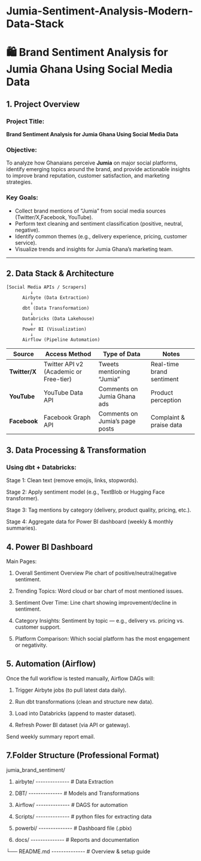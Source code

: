 # Jumia-Sentiment-Analysis-Modern-Data-Stack
 
# 🛍️ Brand Sentiment Analysis for Jumia Ghana Using Social Media Data  

## 1. Project Overview  

### **Project Title:**  
**Brand Sentiment Analysis for Jumia Ghana Using Social Media Data**

### **Objective:**  
To analyze how Ghanaians perceive **Jumia** on major social platforms, identify emerging topics around the brand, and provide actionable insights to improve brand reputation, customer satisfaction, and marketing strategies.

### **Key Goals:**  
- Collect brand mentions of “Jumia” from social media sources (Twitter/X,Facebook, YouTube).  
- Perform text cleaning and sentiment classification (positive, neutral, negative).  
- Identify common themes (e.g., delivery experience, pricing, customer service).  
- Visualize trends and insights for Jumia Ghana’s marketing team.

---

## 2. Data Stack & Architecture  

```text
[Social Media APIs / Scrapers]  
         ↓  
      Airbyte (Data Extraction)  
         ↓  
      dbt (Data Transformation)  
         ↓  
      Databricks (Data Lakehouse)  
         ↓  
      Power BI (Visualization)  
         ↓  
      Airflow (Pipeline Automation)
```

| **Source**       | **Access Method**                         | **Type of Data**                        | **Notes**                 |
| ---------------- | ----------------------------------------- | --------------------------------------- | ------------------------- |
| **Twitter/X**    | Twitter API v2 (Academic or Free-tier)    | Tweets mentioning “Jumia”               | Real-time brand sentiment |
| **YouTube**      | YouTube Data API                          | Comments on Jumia Ghana ads             | Product perception        |
| **Facebook**     | Facebook Graph API                        | Comments on Jumia’s page posts          | Complaint & praise data   |



## 3. Data Processing & Transformation

### Using dbt + Databricks:

Stage 1: Clean text (remove emojis, links, stopwords).

Stage 2: Apply sentiment model (e.g., TextBlob or Hugging Face transformer).

Stage 3: Tag mentions by category (delivery, product quality, pricing, etc.).

Stage 4: Aggregate data for Power BI dashboard (weekly & monthly summaries).

## 4. Power BI Dashboard

Main Pages:

1. Overall Sentiment Overview
Pie chart of positive/neutral/negative sentiment.

2. Trending Topics:
Word cloud or bar chart of most mentioned issues.

3. Sentiment Over Time:
Line chart showing improvement/decline in sentiment.

4. Category Insights:
Sentiment by topic — e.g., delivery vs. pricing vs. customer support.

5. Platform Comparison:
Which social platform has the most engagement or negativity.

## 5. Automation (Airflow)

Once the full workflow is tested manually, Airflow DAGs will:

1. Trigger Airbyte jobs (to pull latest data daily).

2. Run dbt transformations (clean and structure new data).

3. Load into Databricks (append to master dataset).

4. Refresh Power BI dataset (via API or gateway).

Send weekly summary report email.


## 7.Folder Structure (Professional Format)
jumia_brand_sentiment/

1. airbyte/     --------------    # Data Extraction
   
2. DBT/         --------------    # Models and Transformations
   
3. Airflow/     --------------    # DAGS for automation

4. Scripts/     --------------    # python files for extracting data

5. powerbi/     --------------    # Dashboard file (.pbix)
   
6. docs/        --------------    # Reports and documentation

└── README.md   --------------    # Overview & setup guide  

